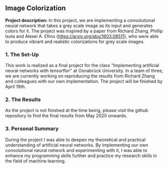 ## Image Colorization

**Project description:** In this project, we are implementing a convolutional neural network that takes a grey scale image as its input and generates colors for it. The project was inspired by a paper from Richard Zhang, Phillip Isola and Alexei A. Efros (https://arxiv.org/abs/1603.08511), who were able to produce vibrant and realistic colorizations for grey scale images.

### 1. The Set-Up

This work is realized as a final project for the class "Implementing artificial neural networks with tensorflor" at Osnabrück University. In a team of three, we are currently working on reproducing the results from Richard Zhang and colleagues with our own implementation. The project will be finished by April 19th.

### 2. The Results

As the project is not finished at the time being, please visit the github repository to find the final results from May 2020 onwards.

### 3. Personal Summary

During the project I was able to deepen my theoretical and practical understanding of artificial neural networks. By implementing our own convolutional neural network and experimenting with it, I was able to enhance my programming skills further and practice my research skills in the field of machine learning.
